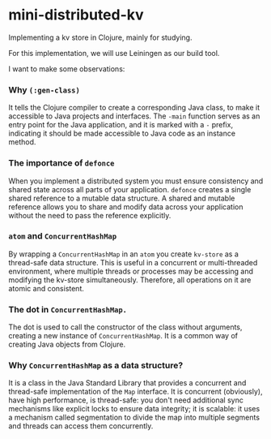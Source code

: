 # mini-distributed-kv
Implementing a kv store in Clojure, mainly for studying.

For this implementation, we will use Leiningen as our build tool.

I want to make some observations:

### Why `(:gen-class)`
It tells the Clojure compiler to create a corresponding Java class, to make it accessible to Java projects and interfaces.
The `-main` function serves as an entry point for the Java application, and it is marked with a `-` prefix, indicating it should be made accessible to Java code as an instance method.

### The importance of `defonce`
When you implement a distributed system you must ensure consistency and shared state across all parts of your application.
`defonce` creates a single shared reference to a mutable data structure. A shared and mutable reference allows you to share and modify data across your application without the need to pass the reference explicitly.

### `atom` and `ConcurrentHashMap`
By wrapping a `ConcurrentHashMap` in an `atom` you create `kv-store` as a thread-safe data structure.
This is useful in a concurrent or multi-threaded environment, where multiple threads or processes may be accessing and modifying the kv-store simultaneously.
Therefore, all operations on it are atomic and consistent.

### The dot in `ConcurrentHashMap.`
The dot is used to call the constructor of the class without arguments, creating a new instance of `ConcurrentHashMap`. It is a common way of creating Java objects from Clojure.

### Why `ConcurrentHashMap` as a data structure?
It is a class in the Java Standard Library that provides a concurrent and thread-safe implementation of the `Map` interface.
It is concurrent (obviously), have high performance, is thread-safe: you don't need additional sync mechanisms like explicit locks to ensure data integrity;
it is scalable: it uses a mechanism called segmentation to divide the map into multiple segments and threads can access them concurrently.
